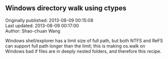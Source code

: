 ## Windows directory walk using ctypes  
Originally published: 2013-08-09 00:15:08  
Last updated: 2013-08-09 00:17:00  
Author: Shao-chuan Wang  
  
Windows shell/explorer has a limit size of full path, but both NTFS and ReFS can support full path longer than the limit; this is making os.walk on Windows bad if files are in deeply nested folders, and therefore this recipe.